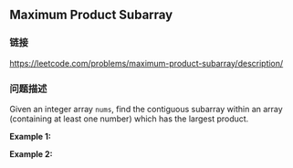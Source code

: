 ## Maximum Product Subarray  
### 链接  
https://leetcode.com/problems/maximum-product-subarray/description/  
### 问题描述
Given an integer array&nbsp;`nums`, find the contiguous subarray within an array (containing at least one number) which has the largest product.

**Example 1:**

**Example 2:**
